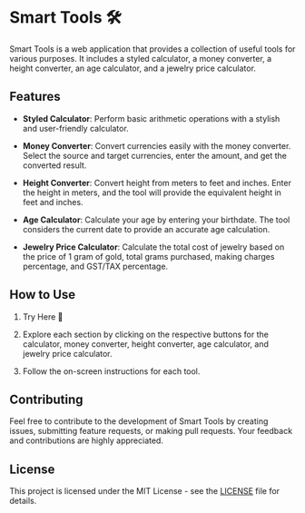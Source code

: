 # Smart Tools 🛠️

Smart Tools is a web application that provides a collection of useful tools for various purposes. It includes a styled calculator, a money converter, a height converter, an age calculator, and a jewelry price calculator.

## Features

- **Styled Calculator**: Perform basic arithmetic operations with a stylish and user-friendly calculator.

- **Money Converter**: Convert currencies easily with the money converter. Select the source and target currencies, enter the amount, and get the converted result.

- **Height Converter**: Convert height from meters to feet and inches. Enter the height in meters, and the tool will provide the equivalent height in feet and inches.

- **Age Calculator**: Calculate your age by entering your birthdate. The tool considers the current date to provide an accurate age calculation.

- **Jewelry Price Calculator**: Calculate the total cost of jewelry based on the price of 1 gram of gold, total grams purchased, making charges percentage, and GST/TAX percentage.

## How to Use

1. Try Here 🚀

2. Explore each section by clicking on the respective buttons for the calculator, money converter, height converter, age calculator, and jewelry price calculator.

3. Follow the on-screen instructions for each tool.

## Contributing

Feel free to contribute to the development of Smart Tools by creating issues, submitting feature requests, or making pull requests. Your feedback and contributions are highly appreciated.

## License

This project is licensed under the MIT License - see the [LICENSE](LICENSE) file for details.

